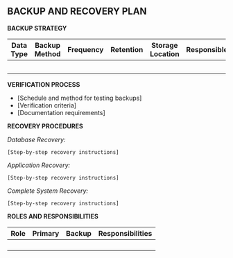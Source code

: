 ## BACKUP AND RECOVERY PLAN

**BACKUP STRATEGY**

| Data Type | Backup Method | Frequency | Retention | Storage Location | Responsible |
|-----------|---------------|-----------|-----------|------------------|-------------|
|  |  |  |  |  |  |
|  |  |  |  |  |  |
|  |  |  |  |  |  |
|  |  |  |  |  |  |
|  |  |  |  |  |  |

**VERIFICATION PROCESS**
* [Schedule and method for testing backups]
* [Verification criteria]
* [Documentation requirements]

**RECOVERY PROCEDURES**

*Database Recovery:*
```
[Step-by-step recovery instructions]
```

*Application Recovery:*
```
[Step-by-step recovery instructions]
```

*Complete System Recovery:*
```
[Step-by-step recovery instructions]
```

**ROLES AND RESPONSIBILITIES**

| Role | Primary | Backup | Responsibilities |
|------|---------|--------|------------------|
|  |  |  |  |
|  |  |  |  |
|  |  |  |  |
|  |  |  |  |